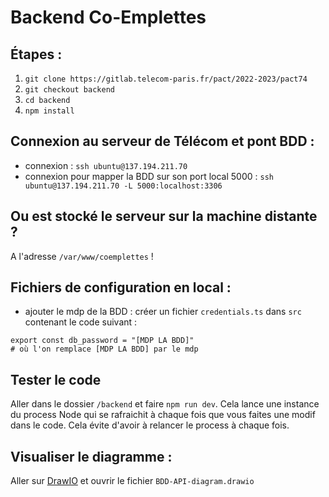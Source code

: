 # Backend Co-Emplettes

## Étapes :
1. ```git clone https://gitlab.telecom-paris.fr/pact/2022-2023/pact74```
2. ```git checkout backend```
3. ```cd backend```
4. ```npm install```

## Connexion au serveur de Télécom et pont BDD :
- connexion : ```ssh ubuntu@137.194.211.70```
- connexion pour mapper la BDD sur son port local 5000 : ```ssh ubuntu@137.194.211.70 -L 5000:localhost:3306```

## Ou est stocké le serveur sur la machine distante ?
A l'adresse `/var/www/coemplettes` !

## Fichiers de configuration en local :
- ajouter le mdp de la BDD : créer un fichier ```credentials.ts``` dans ```src``` contenant le code suivant :
 ```
 export const db_password = "[MDP LA BDD]"
 # où l'on remplace [MDP LA BDD] par le mdp
 ```

## Tester le code 
Aller dans le dossier `/backend` et faire `npm run dev`.
Cela lance une instance du process Node qui se rafraichit à chaque fois que vous faites une modif dans le code.
Cela évite d'avoir à relancer le process à chaque fois.


## Visualiser le diagramme :
Aller sur [DrawIO](https://draw.io) et ouvrir le fichier ```BDD-API-diagram.drawio```
